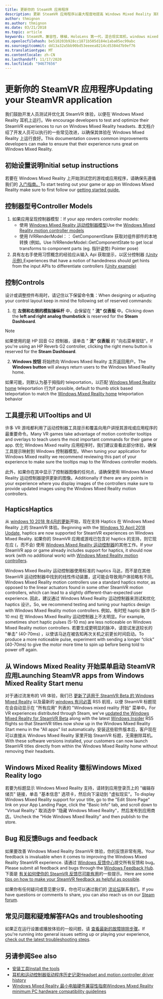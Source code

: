 ```yaml
---
title: 更新你的 SteamVR 应用程序
description: 更新 SteamVR 应用程序以最大程度地提高 Windows Mixed Reality 耳机的最佳实践。
author: thmignon
ms.author: thmignon
ms.date: 03/21/2018
ms.topic: article
keywords: SteamVR，兼容性，移植，HoloLens 第一代，混合现实耳机，windows mixed reality 耳机，迁移，Windows 10，流，运动控制器，haptics
ms.openlocfilehash: be510203b928cc1871b505d184e1aba05ec99abc
ms.sourcegitcommit: dd13a32a5bb90bd53eeeea8214cd5384d7b9ef76
ms.translationtype: MT
ms.contentlocale: zh-CN
ms.lasthandoff: 11/17/2020
ms.locfileid: "94677656"
---
```

# <a name="updating-your-steamvr-application"></a><span data-ttu-id="0ad57-104">更新你的 SteamVR 应用程序</span><span class="sxs-lookup"><span data-stu-id="0ad57-104">Updating your SteamVR application</span></span>
<span data-ttu-id="0ad57-105">我们鼓励开发人员测试并优化其 SteamVR 体验，以便在 Windows Mixed Reality 耳机上运行。</span><span class="sxs-lookup"><span data-stu-id="0ad57-105">We encourage developers to test and optimize their SteamVR experiences to run on Windows Mixed Reality headsets.</span></span> <span data-ttu-id="0ad57-106">本文档介绍了开发人员可以执行的一些常见改进，以确保其体验在 Windows Mixed Reality 上运行良好。</span><span class="sxs-lookup"><span data-stu-id="0ad57-106">This documentation covers common improvements developers can make to ensure that their experience runs great on Windows Mixed Reality.</span></span>

## <a name="initial-setup-instructions"></a><span data-ttu-id="0ad57-107">初始设置说明</span><span class="sxs-lookup"><span data-stu-id="0ad57-107">Initial setup instructions</span></span>

<span data-ttu-id="0ad57-108">若要在 Windows Mixed Reality 上开始测试您的游戏或应用程序，请确保先遵循我们的 [入门指南。](https://aka.ms/WindowsMixedRealitySteamVR)</span><span class="sxs-lookup"><span data-stu-id="0ad57-108">To start testing out your game or app on Windows Mixed Reality make sure to first follow our [getting started guide.](https://aka.ms/WindowsMixedRealitySteamVR)</span></span>

## <a name="controller-models"></a><span data-ttu-id="0ad57-109">控制器型号</span><span class="sxs-lookup"><span data-stu-id="0ad57-109">Controller Models</span></span>
1. <span data-ttu-id="0ad57-110">如果应用呈现控制器模型：</span><span class="sxs-lookup"><span data-stu-id="0ad57-110">If your app renders controller models:</span></span>
    * <span data-ttu-id="0ad57-111">使用 [Windows Mixed Reality 运动控制器模型](../../design/motion-controllers.md#rendering-the-motion-controller-model)</span><span class="sxs-lookup"><span data-stu-id="0ad57-111">Use the [Windows Mixed Reality motion controller models](../../design/motion-controllers.md#rendering-the-motion-controller-model)</span></span>
    * <span data-ttu-id="0ad57-112">使用 IVRRenderModel：： GetComponentState 获取对组件部件的本地转换 (例如。</span><span class="sxs-lookup"><span data-stu-id="0ad57-112">Use IVRRenderModel::GetComponentState to get local transforms to component parts (eg.</span></span> <span data-ttu-id="0ad57-113">指针姿势) </span><span class="sxs-lookup"><span data-stu-id="0ad57-113">Pointer pose)</span></span>
2. <span data-ttu-id="0ad57-114">具有左右手使用习惯概念的经验应从输入 Api 获取提示，以区分控制器 [ (Unity 示例) ](../unity/gestures-and-motion-controllers-in-unity.md#unity-buttonaxis-mapping-table)</span><span class="sxs-lookup"><span data-stu-id="0ad57-114">Experiences that have a notion of handedness should get hints from the input APIs to differentiate controllers [(Unity example)](../unity/gestures-and-motion-controllers-in-unity.md#unity-buttonaxis-mapping-table)</span></span>

## <a name="controls"></a><span data-ttu-id="0ad57-115">控制</span><span class="sxs-lookup"><span data-stu-id="0ad57-115">Controls</span></span>

<span data-ttu-id="0ad57-116">设计或调整控件布局时，请记住以下保留命令集：</span><span class="sxs-lookup"><span data-stu-id="0ad57-116">When designing or adjusting your control layout keep in mind the following set of reserved commands:</span></span>
1. <span data-ttu-id="0ad57-117">在 **左侧和右侧的模拟操纵杆** 中，会保留在 " **流" 仪表板** 中。</span><span class="sxs-lookup"><span data-stu-id="0ad57-117">Clicking down the **left and right analog thumbstick** is reserved for the **Steam Dashboard**.</span></span>

> [!NOTE]
> <span data-ttu-id="0ad57-118">如果使用的是 HP 回音 G2 控制器，请单击 " **流" 仪表板** 的 "向右菜单按钮"。</span><span class="sxs-lookup"><span data-stu-id="0ad57-118">If you're using an HP Reverb G2 controller, clicking the right menu button is reserved for the **Steam Dashboard**.</span></span>

2. <span data-ttu-id="0ad57-119">**Windows 按钮** 将始终向 Windows Mixed Reality 主页返回用户。</span><span class="sxs-lookup"><span data-stu-id="0ad57-119">The **Windows button** will always return users to the Windows Mixed Reality home.</span></span>

<span data-ttu-id="0ad57-120">如果可能，则默认为基于拇指的 teleportation，以匹配 [Windows Mixed Reality home](../../discover/navigating-the-windows-mixed-reality-home.md#getting-around-your-home) teleportation 行为</span><span class="sxs-lookup"><span data-stu-id="0ad57-120">If possible, default to thumb stick based teleportation to match the [Windows Mixed Reality home](../../discover/navigating-the-windows-mixed-reality-home.md#getting-around-your-home) teleportation behavior</span></span>

## <a name="tooltips-and-ui"></a><span data-ttu-id="0ad57-121">工具提示和 UI</span><span class="sxs-lookup"><span data-stu-id="0ad57-121">Tooltips and UI</span></span>

<span data-ttu-id="0ad57-122">许多 VR 游戏都利用了运动控制器工具提示和覆盖向用户讲授其游戏或应用程序的最重要命令。</span><span class="sxs-lookup"><span data-stu-id="0ad57-122">Many VR games take advantage of motion controller tooltips and overlays to teach users the most important commands for their game or app.</span></span> <span data-ttu-id="0ad57-123">优化 Windows Mixed reality 应用程序时，我们建议查看此部分体验，确保工具提示映射到 Windows 控制器模型。</span><span class="sxs-lookup"><span data-stu-id="0ad57-123">When tuning your application for Windows Mixed reality we recommend reviewing this part of your experience to make sure the tooltips map to the Windows controller models.</span></span>

<span data-ttu-id="0ad57-124">此外，如果你在其中显示了控制器图像的任何点，请确保使用 Windows Mixed Reality 运动控制器提供更新的图像。</span><span class="sxs-lookup"><span data-stu-id="0ad57-124">Additionally if there are any points in your experience where you display images of the controllers make sure to provide updated images using the Windows Mixed Reality motion controllers.</span></span>

## <a name="haptics"></a><span data-ttu-id="0ad57-125">Haptics</span><span class="sxs-lookup"><span data-stu-id="0ad57-125">Haptics</span></span>

<span data-ttu-id="0ad57-126">从 [windows 10 2018 年4月的更新](https://docs.microsoft.com/windows/mixed-reality/enthusiast-guide/release-notes-april-2018)开始，现在支持 Haptics 在 Windows Mixed Reality 上的 SteamVR 体验。</span><span class="sxs-lookup"><span data-stu-id="0ad57-126">Beginning with the [Windows 10 April 2018 Update](https://docs.microsoft.com/windows/mixed-reality/enthusiast-guide/release-notes-april-2018), haptics are now supported for SteamVR experiences on Windows Mixed Reality.</span></span> <span data-ttu-id="0ad57-127">如果你的 SteamVR 应用或游戏已包含对 haptics 的支持，则它现在应 (，而不会) 使用 [Windows Mixed Reality 运动控制器](../../design/motion-controllers.md)的其他工作。</span><span class="sxs-lookup"><span data-stu-id="0ad57-127">If your SteamVR app or game already includes support for haptics, it should now work (with no additional work) with [Windows Mixed Reality motion controllers](../../design/motion-controllers.md).</span></span>

<span data-ttu-id="0ad57-128">Windows Mixed Reality 运动控制器使用标准的 haptics 马达，而不是在其他 SteamVR 运动控制器中找到的线性传动装置，这可能会导致用户体验略有不同。</span><span class="sxs-lookup"><span data-stu-id="0ad57-128">Windows Mixed Reality motion controllers use a standard haptics motor, as opposed to the linear actuators found in some other SteamVR motion controllers, which can lead to a slightly different-than-expected user experience.</span></span> <span data-ttu-id="0ad57-129">因此，建议通过 Windows Mixed Reality 运动控制器来测试和优化 haptics 设计。</span><span class="sxs-lookup"><span data-stu-id="0ad57-129">So, we recommend testing and tuning your haptics design with Windows Mixed Reality motion controllers.</span></span> <span data-ttu-id="0ad57-130">例如，有时短 haptic 脉冲 (5-10 ms) 在 Windows Mixed Reality 运动控制器上不太明显。</span><span class="sxs-lookup"><span data-stu-id="0ad57-130">For example, sometimes short haptic pulses (5-10 ms) are less noticeable on Windows Mixed Reality motion controllers.</span></span> <span data-ttu-id="0ad57-131">若要生成更明显的脉冲，请尝试发送较长的 "单击" (40-70ms) ，以使该马达在被告知再次关机之前更长时间启动。</span><span class="sxs-lookup"><span data-stu-id="0ad57-131">To produce a more noticeable pulse, experiment with sending a longer “click” (40-70ms) to give the motor more time to spin up before being told to power off again.</span></span>

## <a name="launching-steamvr-apps-from-windows-mixed-reality-start-menu"></a><span data-ttu-id="0ad57-132">从 Windows Mixed Reality 开始菜单启动 SteamVR 应用</span><span class="sxs-lookup"><span data-stu-id="0ad57-132">Launching SteamVR apps from Windows Mixed Reality Start menu</span></span>

<span data-ttu-id="0ad57-133">对于通过流发布的 VR 体验，我们已 [更新了适用于 SteamVR Beta 的 Windows Mixed Reality](https://steamcommunity.com/games/719950/announcements/detail/1687045485866139800) 以及最新的 [windows 有问必答](https://insider.windows.com) RS5 航班，以便 SteamVR 标题现在会自动显示在 "所有应用" 列表的 "Windows mixed reality 开始" 菜单中。</span><span class="sxs-lookup"><span data-stu-id="0ad57-133">For VR experiences distributed through Steam, we've [updated the Windows Mixed Reality for SteamVR Beta](https://steamcommunity.com/games/719950/announcements/detail/1687045485866139800) along with the latest [Windows Insider](https://insider.windows.com) RS5 flights so that SteamVR titles now show up in the Windows Mixed Reality Start menu in the "All apps" list automatically.</span></span> <span data-ttu-id="0ad57-134">安装这些软件版本后，客户现在可以直接从 Windows Mixed Reality 家里开始 SteamVR 标题，无需删除耳机。</span><span class="sxs-lookup"><span data-stu-id="0ad57-134">With these software versions installed, your customers can now launch SteamVR titles directly from within the Windows Mixed Reality home without removing their headsets.</span></span>

## <a name="windows-mixed-reality-logo"></a><span data-ttu-id="0ad57-135">Windows Mixed Reality 徽标</span><span class="sxs-lookup"><span data-stu-id="0ad57-135">Windows Mixed Reality logo</span></span>

<span data-ttu-id="0ad57-136">若要为标题显示 Windows Mixed Reality 支持，请转到应用登录页上的 "编辑存储页" 链接，单击 "基本信息" 选项卡，然后向下滚动到 "虚拟现实"。</span><span class="sxs-lookup"><span data-stu-id="0ad57-136">To display Windows Mixed Reality support for your title, go to the "Edit Store Page" link on your App Landing Page, click the "Basic Info" tab, and scroll down to "Virtual Reality."</span></span> <span data-ttu-id="0ad57-137">取消选中 "隐藏 Windows Mixed Reality"，然后发布到应用商店。</span><span class="sxs-lookup"><span data-stu-id="0ad57-137">Uncheck the "Hide Windows Mixed Reality" and then publish to the store.</span></span>

## <a name="bugs-and-feedback"></a><span data-ttu-id="0ad57-138">Bug 和反馈</span><span class="sxs-lookup"><span data-stu-id="0ad57-138">Bugs and feedback</span></span>

<span data-ttu-id="0ad57-139">如果要改善 Windows Mixed Reality SteamVR 体验，你的反馈非常有用。</span><span class="sxs-lookup"><span data-stu-id="0ad57-139">Your feedback is invaluable when it comes to improving the Windows Mixed Reality SteamVR experience.</span></span> <span data-ttu-id="0ad57-140">请通过 [Windows 反馈中心](https://docs.microsoft.com/windows/mixed-reality/enthusiast-guide/filing-feedback)提交所有反馈和 bug。</span><span class="sxs-lookup"><span data-stu-id="0ad57-140">Please submit all feedback and bugs through the [Windows Feedback Hub](https://docs.microsoft.com/windows/mixed-reality/enthusiast-guide/filing-feedback).</span></span> <span data-ttu-id="0ad57-141">下面是 [有关如何使你的 SteamVR 反馈尽可能有用](https://docs.microsoft.com/windows/mixed-reality/enthusiast-guide/using-steamvr-with-windows-mixed-reality#sharing-feedback-on-steamvr)的一些提示。</span><span class="sxs-lookup"><span data-stu-id="0ad57-141">Here are some [tips on how to make your SteamVR feedback as helpful as possible](https://docs.microsoft.com/windows/mixed-reality/enthusiast-guide/using-steamvr-with-windows-mixed-reality#sharing-feedback-on-steamvr).</span></span>

<span data-ttu-id="0ad57-142">如果你有任何疑问或意见要分享，你也可以通过我们的 [流论坛](https://steamcommunity.com/app/719950/discussions/)联系我们。</span><span class="sxs-lookup"><span data-stu-id="0ad57-142">If you have questions or comments to share, you can also reach us on our [Steam forum](https://steamcommunity.com/app/719950/discussions/).</span></span>

## <a name="faqs-and-troubleshooting"></a><span data-ttu-id="0ad57-143">常见问题和疑难解答</span><span class="sxs-lookup"><span data-stu-id="0ad57-143">FAQs and troubleshooting</span></span>

<span data-ttu-id="0ad57-144">如果正在运行设置或播放体验的一般问题，请 [查看最新的故障排除步骤](https://docs.microsoft.com/windows/mixed-reality/enthusiast-guide/troubleshooting-windows-mixed-reality#steamvr)。</span><span class="sxs-lookup"><span data-stu-id="0ad57-144">If you're running into general issues setting up or playing your experience, [check out the latest troubleshooting steps](https://docs.microsoft.com/windows/mixed-reality/enthusiast-guide/troubleshooting-windows-mixed-reality#steamvr).</span></span>

## <a name="see-also"></a><span data-ttu-id="0ad57-145">另请参阅</span><span class="sxs-lookup"><span data-stu-id="0ad57-145">See also</span></span>
* [<span data-ttu-id="0ad57-146">安装工具</span><span class="sxs-lookup"><span data-stu-id="0ad57-146">Install the tools</span></span>](../install-the-tools.md)
* [<span data-ttu-id="0ad57-147">耳机和运动控制器驱动程序历史记录</span><span class="sxs-lookup"><span data-stu-id="0ad57-147">Headset and motion controller driver history</span></span>](https://docs.microsoft.com/windows/mixed-reality/enthusiast-guide/mixed-reality-software)
* [<span data-ttu-id="0ad57-148">Windows Mixed Reality 最小电脑硬件兼容性指南</span><span class="sxs-lookup"><span data-stu-id="0ad57-148">Windows Mixed Reality minimum PC hardware compatibility guidelines</span></span>](https://docs.microsoft.com/windows/mixed-reality/enthusiast-guide/windows-mixed-reality-minimum-pc-hardware-compatibility-guidelines)

